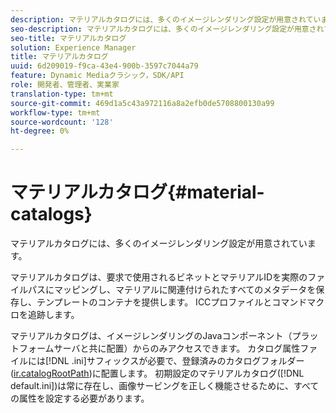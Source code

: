 ```yaml
---
description: マテリアルカタログには、多くのイメージレンダリング設定が用意されています。
seo-description: マテリアルカタログには、多くのイメージレンダリング設定が用意されています。
seo-title: マテリアルカタログ
solution: Experience Manager
title: マテリアルカタログ
uuid: 6d209019-f9ca-43e4-900b-3597c7044a79
feature: Dynamic Mediaクラシック，SDK/API
role: 開発者、管理者、実業家
translation-type: tm+mt
source-git-commit: 469d1a5c43a972116a8a2efb0de5708800130a99
workflow-type: tm+mt
source-wordcount: '128'
ht-degree: 0%

---
```



# マテリアルカタログ{#material-catalogs}

マテリアルカタログには、多くのイメージレンダリング設定が用意されています。

マテリアルカタログは、要求で使用されるビネットとマテリアルIDを実際のファイルパスにマッピングし、マテリアルに関連付けられたすべてのメタデータを保存し、テンプレートのコンテナを提供します。 ICCプロファイルとコマンドマクロを追跡します。

マテリアルカタログは、イメージレンダリングのJavaコンポーネント（プラットフォームサーバと共に配置）からのみアクセスできます。 カタログ属性ファイルには[!DNL .ini]サフィックスが必要で、登録済みのカタログフォルダー([ir.catalogRootPath](../../../../../../ir-api/server-admin/image-rendering-api-ref/c-ir-server-administration/c-ir-configuration-settings-reference/c-ir-catalog-folder.md#concept-1c1d308112054bb99e3895c3fb8ca5f7))に配置します。 初期設定のマテリアルカタログ([!DNL default.ini])は常に存在し、画像サービングを正しく機能させるために、すべての属性を設定する必要があります。
